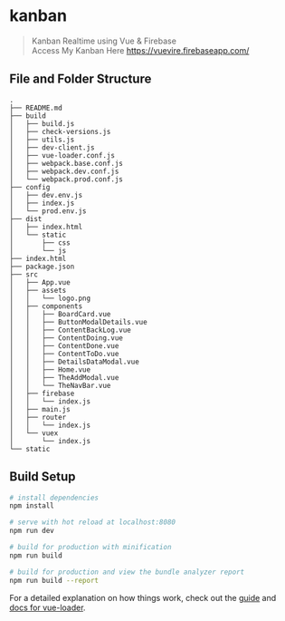 # kanban

> Kanban Realtime using Vue & Firebase  
> Access My Kanban Here https://vuevire.firebaseapp.com/

## File and Folder Structure
```
.  
├── README.md  
├── build  
│   ├── build.js  
│   ├── check-versions.js  
│   ├── utils.js  
│   ├── dev-client.js  
│   ├── vue-loader.conf.js  
│   ├── webpack.base.conf.js  
│   ├── webpack.dev.conf.js  
│   └── webpack.prod.conf.js  
├── config  
│   ├── dev.env.js  
│   ├── index.js  
│   └── prod.env.js  
├── dist  
│   ├── index.html  
│   └── static  
│       ├── css  
│       └── js  
├── index.html  
├── package.json  
├── src  
│   ├── App.vue  
│   ├── assets  
│   │   └── logo.png  
│   ├── components  
│   │   ├── BoardCard.vue  
│   │   ├── ButtonModalDetails.vue  
│   │   ├── ContentBackLog.vue  
│   │   ├── ContentDoing.vue  
│   │   ├── ContentDone.vue  
│   │   ├── ContentToDo.vue  
│   │   ├── DetailsDataModal.vue  
│   │   ├── Home.vue  
│   │   ├── TheAddModal.vue  
│   │   └── TheNavBar.vue  
│   ├── firebase  
│   │   └── index.js  
│   ├── main.js  
│   ├── router  
│   │   └── index.js  
│   └── vuex  
│       └── index.js  
└── static  
```

## Build Setup

``` bash
# install dependencies
npm install

# serve with hot reload at localhost:8080
npm run dev

# build for production with minification
npm run build

# build for production and view the bundle analyzer report
npm run build --report
```

For a detailed explanation on how things work, check out the [guide](http://vuejs-templates.github.io/webpack/) and [docs for vue-loader](http://vuejs.github.io/vue-loader).
